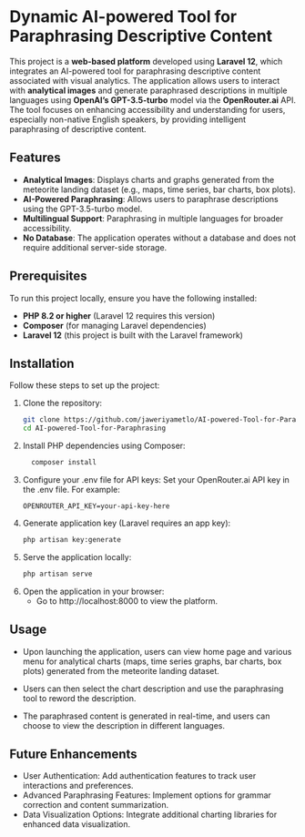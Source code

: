 # Dynamic AI-powered Tool for Paraphrasing Descriptive Content

This project is a **web-based platform** developed using **Laravel 12**, which integrates an AI-powered tool for paraphrasing descriptive content associated with visual analytics. The application allows users to interact with **analytical images** and generate paraphrased descriptions in multiple languages using **OpenAI’s GPT-3.5-turbo** model via the **OpenRouter.ai** API. The tool focuses on enhancing accessibility and understanding for users, especially non-native English speakers, by providing intelligent paraphrasing of descriptive content.

## Features

- **Analytical Images**: Displays charts and graphs generated from the meteorite landing dataset (e.g., maps, time series, bar charts, box plots).
- **AI-Powered Paraphrasing**: Allows users to paraphrase descriptions using the GPT-3.5-turbo model.
- **Multilingual Support**: Paraphrasing in multiple languages for broader accessibility.
- **No Database**: The application operates without a database and does not require additional server-side storage.

## Prerequisites

To run this project locally, ensure you have the following installed:

- **PHP 8.2 or higher** (Laravel 12 requires this version)
- **Composer** (for managing Laravel dependencies)
- **Laravel 12** (this project is built with the Laravel framework)

## Installation

Follow these steps to set up the project:

1. Clone the repository:
   ```bash
   git clone https://github.com/jaweriyametlo/AI-powered-Tool-for-Paraphrasing.git
   cd AI-powered-Tool-for-Paraphrasing

2. Install PHP dependencies using Composer:
    ```bash
      composer install
3. Configure your .env file for API keys:
  Set your OpenRouter.ai API key in the .env file. For example:
      ```env
      OPENROUTER_API_KEY=your-api-key-here
4. Generate application key (Laravel requires an app key):
    ```bash
    php artisan key:generate
5. Serve the application locally:
    ```bash
    php artisan serve
6. Open the application in your browser:
      - Go to http://localhost:8000 to view the platform.

## Usage
- Upon launching the application, users can view home page and various menu for  analytical charts (maps, time series graphs, bar charts, box plots) generated from the meteorite landing dataset.

- Users can then select the chart description and use the paraphrasing tool to reword the description.

- The paraphrased content is generated in real-time, and users can choose to view the description in different languages.
## Future Enhancements
- User Authentication: Add authentication features to track user interactions and preferences.
- Advanced Paraphrasing Features: Implement options for grammar correction and content summarization.
- Data Visualization Options: Integrate additional charting libraries for enhanced data visualization.